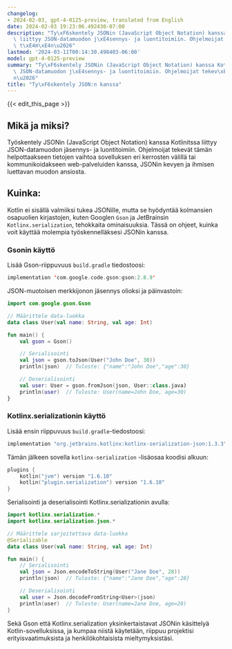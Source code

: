 ```yaml
---
changelog:
- 2024-02-03, gpt-4-0125-preview, translated from English
date: 2024-02-03 19:23:06.492430-07:00
description: "Ty\xF6skentely JSONin (JavaScript Object Notation) kanssa Kotlinitssa\
  \ liittyy JSON-datamuodon j\xE4sennys- ja luontitoimiin. Ohjelmoijat tekev\xE4t\
  \ t\xE4m\xE4n\u2026"
lastmod: '2024-03-11T00:14:30.498403-06:00'
model: gpt-4-0125-preview
summary: "Ty\xF6skentely JSONin (JavaScript Object Notation) kanssa Kotlinitssa liittyy\
  \ JSON-datamuodon j\xE4sennys- ja luontitoimiin. Ohjelmoijat tekev\xE4t t\xE4m\xE4\
  n\u2026"
title: "Ty\xF6skentely JSON:n kanssa"
---
```


{{< edit_this_page >}}

## Mikä ja miksi?
Työskentely JSONin (JavaScript Object Notation) kanssa Kotlinitssa liittyy JSON-datamuodon jäsennys- ja luontitoimiin. Ohjelmoijat tekevät tämän helpottaakseen tietojen vaihtoa sovelluksen eri kerrosten välillä tai kommunikoidakseen web-palveluiden kanssa, JSONin kevyen ja ihmisen luettavan muodon ansiosta.

## Kuinka:
Kotlin ei sisällä valmiiksi tukea JSONille, mutta se hyödyntää kolmansien osapuolien kirjastojen, kuten Googlen `Gson` ja JetBrainsin `Kotlinx.serialization`, tehokkaita ominaisuuksia. Tässä on ohjeet, kuinka voit käyttää molempia työskennelläksesi JSONin kanssa.

### Gsonin käyttö
Lisää Gson-riippuvuus `build.gradle` tiedostoosi:
```kotlin
implementation 'com.google.code.gson:gson:2.8.9'
```

JSON-muotoisen merkkijonon jäsennys olioksi ja päinvastoin:
```kotlin
import com.google.gson.Gson

// Määrittele data-luokka
data class User(val name: String, val age: Int)

fun main() {
    val gson = Gson()

    // Serialisointi
    val json = gson.toJson(User("John Doe", 30))
    println(json)  // Tuloste: {"name":"John Doe","age":30}

    // Deserialisointi
    val user: User = gson.fromJson(json, User::class.java)
    println(user)  // Tuloste: User(name=John Doe, age=30)
}
```

### Kotlinx.serializationin käyttö
Lisää ensin riippuvuus `build.gradle`-tiedostoosi:
```kotlin
implementation "org.jetbrains.kotlinx:kotlinx-serialization-json:1.3.3"
```

Tämän jälkeen sovella `kotlinx-serialization` -lisäosaa koodisi alkuun:
```kotlin
plugins {
    kotlin("jvm") version "1.6.10"
    kotlin("plugin.serialization") version "1.6.10"
}
```

Serialisointi ja deserialisointi Kotlinx.serializationin avulla:
```kotlin
import kotlinx.serialization.*
import kotlinx.serialization.json.*

// Määrittele sarjoitettava data-luokka
@Serializable
data class User(val name: String, val age: Int)

fun main() {
    // Serialisointi
    val json = Json.encodeToString(User("Jane Doe", 28))
    println(json)  // Tuloste: {"name":"Jane Doe","age":28}

    // Deserialisointi
    val user = Json.decodeFromString<User>(json)
    println(user)  // Tuloste: User(name=Jane Doe, age=28)
}
```

Sekä Gson että Kotlinx.serialization yksinkertaistavat JSONin käsittelyä Kotlin-sovelluksissa, ja kumpaa niistä käytetään, riippuu projektisi erityisvaatimuksista ja henkilökohtaisista mieltymyksistäsi.
